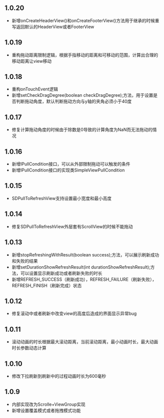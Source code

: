 ## 1.0.20
* 新增onCreateHeaderView()和onCreateFooterView()方法用于继承的时候重写返回默认的HeaderView或者FooterView

## 1.0.19
* 重构拖动距离限制逻辑，根据手指移动的距离和可移动的范围，计算出合理的移动距离让view移动

## 1.0.18
* 重构onTouchEvent逻辑
* 新增setCheckDragDegree(boolean checkDragDegree);方法，用于设置是否判断拖动角度，默认判断拖动方向与y轴的夹角必须小于40度

## 1.0.17
* 修复计算拖动角度的时候由于除数是0导致的计算角度为NaN而无法拖动的情况

## 1.0.16
* 新增IPullCondition接口，可以从外部限制拖动可以触发的条件
* 新增IPullCondition接口的实现类SimpleViewPullCondition

## 1.0.15
* SDPullToRefreshView支持设置最小宽度和最小高度

## 1.0.14
* 修复SDPullToRefreshView外层套有ScrollView的时候不能拖动

## 1.0.13
* 新增stopRefreshingWithResult(boolean success);方法，可以展示刷新成功和失败的结果
* 新增setDurationShowRefreshResult(int durationShowRefreshResult);方法，可以设置显示刷新成功或者刷新失败的时长
* 新增REFRESH_SUCCESS（刷新成功），REFRESH_FAILURE（刷新失败），REFRESH_FINISH（刷新完成）状态

## 1.0.12
* 修复滚动中或者刷新中改变view的高度后造成的界面显示异常bug

## 1.0.11
* 滚动动画的时长根据最大滚动距离，当前滚动距离，最小动画时长，最大动画时长参数动态计算

## 1.0.10
* 修改下拉刷新到刷新中的过程动画时长为600毫秒

## 1.0.9
* 内部实现改为Scrolle+ViewGroup实现
* 新增设置覆盖模式或者拖拽模式功能
